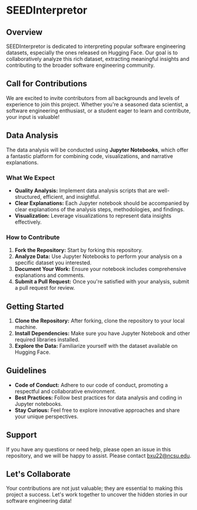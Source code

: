 # SEEDInterpretor

## Overview
SEEDInterpretor is dedicated to interpreting popular software engineering datasets, especially the ones released on Hugging Face. Our goal is to collaboratively analyze this rich dataset, extracting meaningful insights and contributing to the broader software engineering community.

## Call for Contributions
We are excited to invite contributors from all backgrounds and levels of experience to join this project. Whether you're a seasoned data scientist, a software engineering enthusiast, or a student eager to learn and contribute, your input is valuable!

## Data Analysis
The data analysis will be conducted using **Jupyter Notebooks**, which offer a fantastic platform for combining code, visualizations, and narrative explanations. 

### What We Expect
- **Quality Analysis:** Implement data analysis scripts that are well-structured, efficient, and insightful.
- **Clear Explanations:** Each Jupyter notebook should be accompanied by clear explanations of the analysis steps, methodologies, and findings.
- **Visualization:** Leverage visualizations to represent data insights effectively.

### How to Contribute
1. **Fork the Repository:** Start by forking this repository.
2. **Analyze Data:** Use Jupyter Notebooks to perform your analysis on a specific dataset you interested.
3. **Document Your Work:** Ensure your notebook includes comprehensive explanations and comments.
4. **Submit a Pull Request:** Once you're satisfied with your analysis, submit a pull request for review.

## Getting Started
1. **Clone the Repository:** After forking, clone the repository to your local machine.
2. **Install Dependencies:** Make sure you have Jupyter Notebook and other required libraries installed.
3. **Explore the Data:** Familiarize yourself with the dataset available on Hugging Face.

## Guidelines
- **Code of Conduct:** Adhere to our code of conduct, promoting a respectful and collaborative environment.
- **Best Practices:** Follow best practices for data analysis and coding in Jupyter notebooks.
- **Stay Curious:** Feel free to explore innovative approaches and share your unique perspectives.

## Support
If you have any questions or need help, please open an issue in this repository, and we will be happy to assist. Please contact [bxu22@ncsu.edu](bxu22@ncsu.edu).

## Let's Collaborate
Your contributions are not just valuable; they are essential to making this project a success. Let's work together to uncover the hidden stories in our software engineering data!
